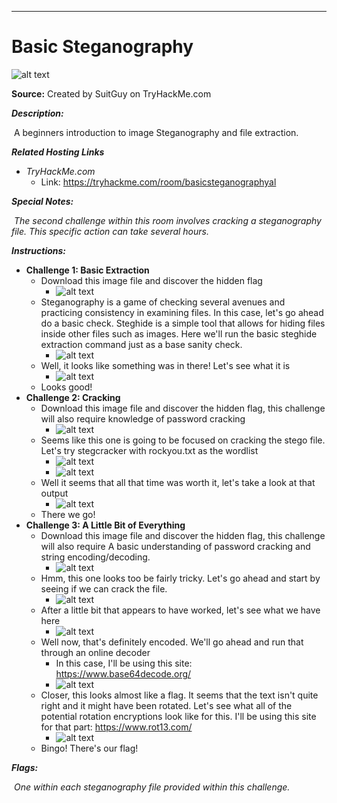 ****

# Basic Steganography

![alt text](https://i.imgur.com/BUEK7W9.jpg)

**Source:** Created by SuitGuy on TryHackMe.com

***Description:***

​	A beginners introduction to image Steganography and file extraction.

***Related Hosting Links***

- *TryHackMe.com*
  - Link: https://tryhackme.com/room/basicsteganographyal

***Special Notes:***

​	*The second challenge within this room involves cracking a steganography file. This specific action can take several hours.*



***Instructions:*** 

- **Challenge 1: Basic Extraction**
  - Download this image file and discover the hidden flag
    - ![alt text](https://i.imgur.com/s6MtKfx.jpg)
  - Steganography is a game of checking several avenues and practicing consistency in examining files. In this case, let's go ahead do a basic check. Steghide is a simple tool that allows for hiding files inside other files such as images. Here we'll run the basic steghide extraction command just as a base sanity check.
    - ![alt text](https://i.imgur.com/g85WftR.png)
  - Well, it looks like something was in there! Let's see what it is
    - ![alt text](https://i.imgur.com/KJyfVpr.png)
  - Looks good!
- **Challenge 2: Cracking**
  - Download this image file and discover the hidden flag, this challenge will also require knowledge of password cracking
    - ![alt text](https://i.imgur.com/8bOYP9O.jpg)
  - Seems like this one is going to be focused on cracking the stego file. Let's try stegcracker with rockyou.txt as the wordlist
    - ![alt text](https://i.imgur.com/iKXJxrO.jpg)
    - ![alt text](https://i.imgur.com/U4B82Eq.jpg)
  - Well it seems that all that time was worth it, let's take a look at that output
    - ![alt text](https://i.imgur.com/x1lKCgk.jpg)
  - There we go!
- **Challenge 3: A Little Bit of Everything**
  - Download this image file and discover the hidden flag, this challenge will also require A basic understanding of password cracking and string encoding/decoding.
    - ![alt text](https://i.imgur.com/8QfkMGK.jpg)
  - Hmm, this one looks too be fairly tricky. Let's go ahead and start by seeing if we can crack the file.
    - ![alt text](https://i.imgur.com/PHefZE4.png)
  - After a little bit that appears to have worked, let's see what we have here
    - ![alt text](https://i.imgur.com/qwmCWtS.png)
  - Well now, that's definitely encoded. We'll go ahead and run that through an online decoder
    - In this case, I'll be using this site: https://www.base64decode.org/ 
    - ![alt text](https://i.imgur.com/sCal2fc.png)
  - Closer, this looks almost like a flag. It seems that the text isn't quite right and it might have been rotated. Let's see what all of the potential rotation encryptions look like for this. I'll be using this site for that part: https://www.rot13.com/ 
    - ![alt text](https://i.imgur.com/ASgU408.png)
  - Bingo! There's our flag!









***Flags:***

​	*One within each steganography file provided within this challenge.*

